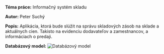 **Téma práce:** Informačný systém skladu

**Autor:** Peter Suchý

**Popis:** Aplikácia, ktorá bude slúžit na správu skladových zásob na sklade a aktuálnych cien.
Takisto na evidenciu dodavateľov a zamestnancov, a informáciach o predaji.

**Databázový model:**
![Databázový model](/uploads/ceb903d58d72727bcab833eef29f15fb/Warehouse.png)
